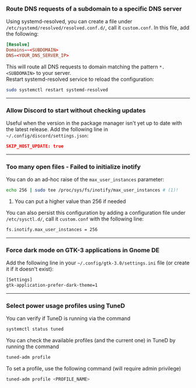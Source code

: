 ### Route DNS requests of a subdomain to a specific DNS server

Using systemd-resolved, you can create a file under `/etc/systemd/resolved/resolved.conf.d/`, call it `custom.conf`.
In this file, add the following:
```toml title="/etc/systemd/resolved/resolved.conf.d/custom.conf"
[Resolve]
Domains=~<SUBDOMAIN>
DNS=<YOUR_DNS_SERVER_IP>
```
This will route all DNS requests to domain matching the pattern `*.<SUBDOMAIN>` to your server.  
Restart systemd-resolved service to reload the configuration:
```bash
sudo systemctl restart systemd-resolved
```
---
### Allow Discord to start without checking updates

Useful when the version in the package manager isn't yet up to date with the latest release. Add the following line in `~/.config/discord/settings.json`:
```json title="~/.config.discord/settings.json"
SKIP_HOST_UPDATE: true
```
---
### Too many open files - Failed to initialize inotify

You can do an ad-hoc raise of the `max_user_instances` parameter:
```bash
echo 256 | sudo tee /proc/sys/fs/inotify/max_user_instances # (1)! 
```

1. You can put a higher value than 256 if needed

You can also persist this configuration by adding a configuration file under `/etc/sysctl.d/`, call it `custom.conf` with the following line:
```bash title="/etc/sysctl.d/custom.conf"
fs.inotify.max_user_instances = 256 
```
---
### Force dark mode on GTK-3 applications in Gnome DE

Add the following line in your `~/.config/gtk-3.0/settings.ini` file (or create it if it doesn't exist):
```bash title="~/.config/gtk-3/settings.ini"
[Settings]
gtk-application-prefer-dark-theme=1
```
---
### Select power usage profiles using TuneD

You can verify if TuneD is running via the command
```bash
systemctl status tuned
```

You can check the available profiles (and the current one) in TuneD by running the command
```bash
tuned-adm profile
```

To set a profile, use the following command (will require admin privilege)
```bash
tuned-adm profile <PROFILE_NAME>
```
